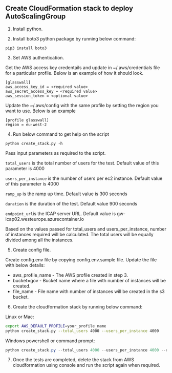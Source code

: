 ## Create CloudFormation stack to deploy AutoScalingGroup

1. Install python.

2. Install boto3 python package by running below command:

```
pip3 install boto3
```

3. Set AWS authentication.

Get the AWS access key credentails and update in ~/.aws/credentials file for a particular profile. Below is an example of how it should look.

```
[glasswall]
aws_access_key_id = <required value>
aws_secret_access_key = <required value>
aws_session_token = <optional value>
```

Update the ~/.aws/config with the same profile by setting the region you want to use. Below is an example

```
[profile glasswall]
region = eu-west-2
```

4. Run below command to get help on the script

```
python create_stack.py -h
```

Pass input parameters as required to the script.

`total_users` is the total number of users for the test. Default value of this parameter is 4000

`users_per_instance` is the number of users per ec2 instance. Default value of this parameter is 4000

`ramp_up` is the ramp up time. Default value is 300 seconds

`duration` is the duration of the test. Default value 900 seconds

`endpoint_url`is the ICAP server URL. Default value is gw-icap02.westeurope.azurecontainer.io

Based on the values passed for total_users and users_per_instance, number of instances required will be calculated. The total users will be equally divided among all the instances.

5. Create config file.

Create config.env file by copying config.env.sample file. Update the file with below details:

- aws_profile_name - The AWS profile created in step 3.
- bucket=gov - Bucket name where a file with number of instances will be created.
- file_name -  File name with number of instances will be created in the s3 bucket.

6. Create the cloudformation stack by running below command:

Linux or Mac:
```bash
export AWS_DEFAULT_PROFILE=your_profile_name
python create_stack.py --total_users 4000 --users_per_instance 4000
```

Windows powershell or command prompt:
```powershell
python create_stack.py --total_users 4000 --users_per_instance 4000 --ramp_up=300 --duration=900 --endpoint_url=gw-icap01.westeurope.azurecontainer.io
```

7. Once the tests are completed, delete the stack from AWS cloudformation using console and run the script again when required.

